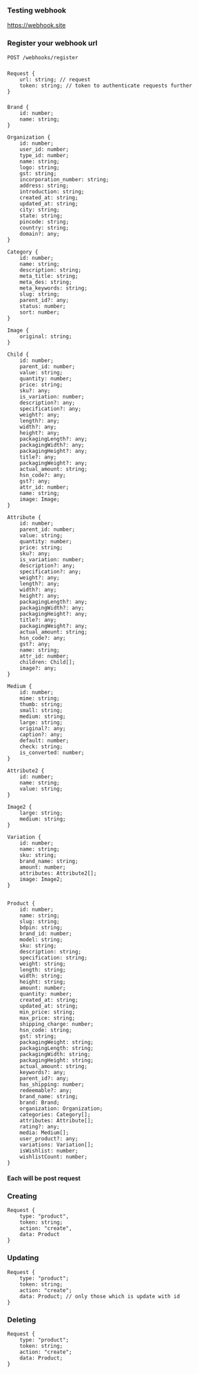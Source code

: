 ### Testing webhook

https://webhook.site

### Register your webhook url

    POST /webhooks/register

###

    Request {
        url: string; // request
        token: string; // token to authenticate requests further
    }

###

    Brand {
        id: number;
        name: string;
    }

    Organization {
        id: number;
        user_id: number;
        type_id: number;
        name: string;
        logo: string;
        gst: string;
        incorporation_number: string;
        address: string;
        introduction: string;
        created_at: string;
        updated_at: string;
        city: string;
        state: string;
        pincode: string;
        country: string;
        domain?: any;
    }

    Category {
        id: number;
        name: string;
        description: string;
        meta_title: string;
        meta_des: string;
        meta_keywords: string;
        slug: string;
        parent_id?: any;
        status: number;
        sort: number;
    }

    Image {
        original: string;
    }

    Child {
        id: number;
        parent_id: number;
        value: string;
        quantity: number;
        price: string;
        sku?: any;
        is_variation: number;
        description?: any;
        specification?: any;
        weight?: any;
        length?: any;
        width?: any;
        height?: any;
        packagingLength?: any;
        packagingWidth?: any;
        packagingHeight?: any;
        title?: any;
        packagingWeight?: any;
        actual_amount: string;
        hsn_code?: any;
        gst?: any;
        attr_id: number;
        name: string;
        image: Image;
    }

    Attribute {
        id: number;
        parent_id: number;
        value: string;
        quantity: number;
        price: string;
        sku?: any;
        is_variation: number;
        description?: any;
        specification?: any;
        weight?: any;
        length?: any;
        width?: any;
        height?: any;
        packagingLength?: any;
        packagingWidth?: any;
        packagingHeight?: any;
        title?: any;
        packagingWeight?: any;
        actual_amount: string;
        hsn_code?: any;
        gst?: any;
        name: string;
        attr_id: number;
        children: Child[];
        image?: any;
    }

    Medium {
        id: number;
        mime: string;
        thumb: string;
        small: string;
        medium: string;
        large: string;
        original?: any;
        caption?: any;
        default: number;
        check: string;
        is_converted: number;
    }

    Attribute2 {
        id: number;
        name: string;
        value: string;
    }

    Image2 {
        large: string;
        medium: string;
    }

    Variation {
        id: number;
        name: string;
        sku: string;
        brand_name: string;
        amount: number;
        attributes: Attribute2[];
        image: Image2;
    }


    Product {
        id: number;
        name: string;
        slug: string;
        bdpin: string;
        brand_id: number;
        model: string;
        sku: string;
        description: string;
        specification: string;
        weight: string;
        length: string;
        width: string;
        height: string;
        amount: number;
        quantity: number;
        created_at: string;
        updated_at: string;
        min_price: string;
        max_price: string;
        shipping_charge: number;
        hsn_code: string;
        gst: string;
        packagingWeight: string;
        packagingLength: string;
        packagingWidth: string;
        packagingHeight: string;
        actual_amount: string;
        keywords?: any;
        parent_id?: any;
        has_shipping: number;
        redeemable?: any;
        brand_name: string;
        brand: Brand;
        organization: Organization;
        categories: Category[];
        attributes: Attribute[];
        rating?: any;
        media: Medium[];
        user_product?: any;
        variations: Variation[];
        isWishlist: number;
        wishlistCount: number;
    }

#### Each will be post request

### Creating

    Request {
        type: "product",
        token: string;
        action: "create",
        data: Product
    }

### Updating

    Request {
        type: "product";
        token: string;
        action: "create";
        data: Product; // only those which is update with id
    }

### Deleting

    Request {
        type: "product";
        token: string;
        action: "create";
        data: Product;
    }
